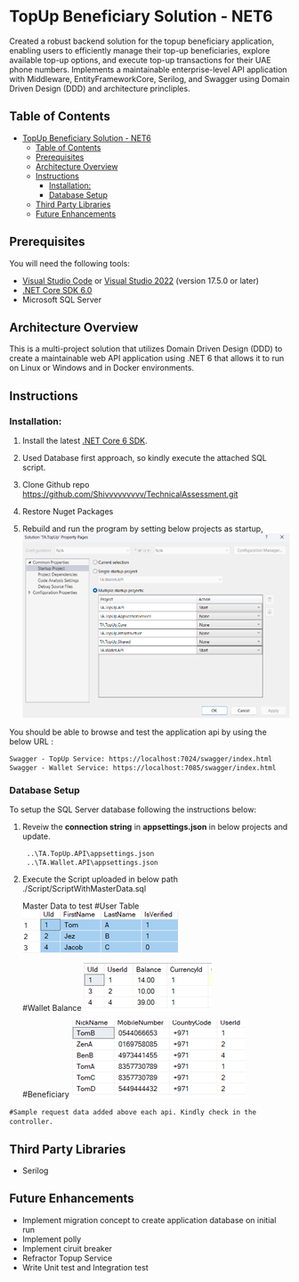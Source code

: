 # TopUp Beneficiary Solution - NET6

Created a robust backend solution for the topup beneficiary application, enabling users to efficiently manage their top-up beneficiaries, explore available top-up options, and execute top-up transactions for their UAE phone numbers. Implements a maintainable enterprise-level API application with Middleware, EntityFrameworkCore, Serilog, and Swagger using Domain Driven Design (DDD) and architecture princliples.


## Table of Contents
- [TopUp Beneficiary Solution - NET6](#topup-beneficiary-solution---net6)
  - [Table of Contents](#table-of-contents)
  - [Prerequisites](#prerequisites)
  - [Architecture Overview](#architecture-overview)
  - [Instructions](#instructions)
    - [Installation:](#installation)
    - [Database Setup](#database-setup)
  - [Third Party Libraries](#third-party-libraries)
  - [Future Enhancements](#future-enhancements)


## Prerequisites
You will need the following tools:
* [Visual Studio Code](https://code.visualstudio.com/download) or [Visual Studio 2022](https://visualstudio.microsoft.com/vs/) (version 17.5.0 or later)
* [.NET Core SDK 6.0](https://dotnet.microsoft.com/download/dotnet/6.0)
* Microsoft SQL Server



## Architecture Overview
This is a multi-project solution that utilizes Domain Driven Design (DDD) to create a maintainable web API application using .NET 6 that allows it to run on Linux or Windows and in Docker environments.

## Instructions
### Installation:
1. Install the latest [.NET Core 6 SDK](https://dotnet.microsoft.com/download). 

2. Used Database first approach, so kindly execute the attached SQL script. 

3. Clone Github repo 
   https://github.com/Shivvvvvvvvv/TechnicalAssessment.git

4. Restore Nuget Packages
5. Rebuild and run the program by setting below projects as startup,
   ![alt text](image.png) 


You should be able to browse and test the application api by using the below URL :

```
Swagger - TopUp Service: https://localhost:7024/swagger/index.html
Swagger - Wallet Service: https://localhost:7085/swagger/index.html

```

### Database Setup
To setup the SQL Server database following the instructions below:
1. Reveiw the **connection string** in **appsettings.json** in below projects and update.
   ```
    ..\TA.TopUp.API\appsettings.json
    ..\TA.Wallet.API\appsettings.json
   ```
2. Execute the Script uploaded in below path
   ./Script/ScriptWithMasterData.sql

   Master Data  to test
   #User Table
   ![alt text](image-2.png)

   #Wallet Balance
   ![alt text](image-3.png)

   #Beneficiary
   ![alt text](image-4.png)

```#Sample request data added above each api. Kindly check in the controller.```

 
## Third Party Libraries
* Serilog

## Future Enhancements
* Implement migration concept to create application database on initial run
* Implement polly 
* Implement ciruit breaker
* Refractor Topup Service
* Write Unit test and Integration test

